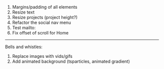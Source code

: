1. Margins/padding of all elements
2. Resize text
3. Resize projects (project height?)
4. Refactor the social nav menu
5. Test mailto:
6. Fix offset of scroll for Home

---

Bells and whistles:

1. Replace images with vids/gifs
2. Add animated background (tsparticles, animated gradient)
